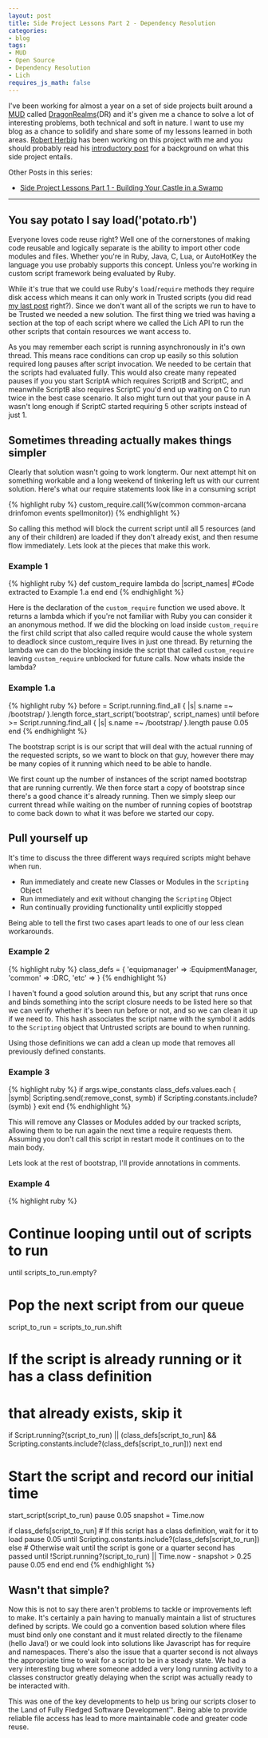 ```yaml
---
layout: post
title: Side Project Lessons Part 2 - Dependency Resolution
categories:
- blog
tags:
- MUD
- Open Source
- Dependency Resolution
- Lich
requires_js_math: false
---
```


I've been working for almost a year on a set of side projects built around a [MUD](https://en.wikipedia.org/wiki/MUD) called [DragonRealms](http://www.play.net/dr/)(DR) and it's given me a chance to solve a lot of interesting problems, both technical and soft in nature. I want to use my blog as a chance to solidify and share some of my lessons learned in both areas. [Robert Herbig](https://www.rpherbig.com/about/) has been working on this project with me and you should probably read his [introductory post](http://www.rpherbig.com/2016/09/30/a-lot-can-happen-in-a-year.html) for a background on what this side project entails.

Other Posts in this series:

* [Side Project Lessons Part 1 - Building Your Castle in a Swamp](http://rcuhljr.github.io/blog/2016/10/07/side-project-lessons-part1.html)

---

## You say potato I say load('potato.rb')

Everyone loves code reuse right? Well one of the cornerstones of making code reusable and logically separate is the ability to import other code modules and files. Whether you're in Ruby, Java, C, Lua, or AutoHotKey the language you use probably supports this concept. Unless you're working in custom script framework being evaluated by Ruby.

While it's true that we could use Ruby's `load`/`require` methods they require disk access which means it can only work in Trusted scripts (you did read [my last post](http://rcuhljr.github.io/blog/2016/10/07/side-project-lessons-part1.html) right?). Since we don't want all of the scripts we run to have to be Trusted we needed a new solution. The first thing we tried was having a section at the top of each script where we called the Lich API to run the other scripts that contain resources we want access to.

As you may remember each script is running asynchronously in it's own thread. This means race conditions can crop up easily so this solution required long pauses after script invocation. We needed to be certain that the scripts had evaluated fully. This would also create many repeated pauses if you you start ScriptA which requires ScriptB and ScriptC, and meanwhile ScriptB also requires ScriptC you'd end up waiting on C to run twice in the best case scenario. It also might turn out that your pause in A wasn't long enough if ScriptC started requiring 5 other scripts instead of just 1.

## Sometimes threading actually makes things simpler

Clearly that solution wasn't going to work longterm. Our next attempt hit on something workable and a long weekend of tinkering left us with our current solution. Here's what our require statements look like in a consuming script

{% highlight ruby %}
custom_require.call(%w(common common-arcana drinfomon events spellmonitor))
{% endhighlight %}

So calling this method will block the current script until all 5 resources (and any of their children) are loaded if they don't already exist, and then resume flow immediately. Lets look at the pieces that make this work.

### Example 1
{% highlight ruby %}
def custom_require
  lambda do |script_names|
    #Code extracted to Example 1.a
  end
end
{% endhighlight %}

Here is the declaration of the `custom_require` function we used above. It returns a lambda which if you're not familiar with Ruby you can consider it an anonymous method. If we did the blocking on load inside `custom_require` the first child script that also called require would cause the whole system to deadlock since custom_require lives in just one thread. By returning the lambda we can do the blocking inside the script that called `custom_require` leaving `custom_require` unblocked for future calls. Now whats inside the lambda?

### Example 1.a
{% highlight ruby %}
before = Script.running.find_all { |s| s.name =~ /bootstrap/ }.length
force_start_script('bootstrap', script_names)
until before >= Script.running.find_all { |s| s.name =~ /bootstrap/ }.length
  pause 0.05
end
{% endhighlight %}

The bootstrap script is is our script that will deal with the actual running of the requested scripts, so we want to block on that guy, however there may be many copies of it running which need to be able to handle.

We first count up the number of instances of the script named bootstrap that are running currently. We then force start a copy of bootstrap since there's a good chance it's already running. Then we simply sleep our current thread while waiting on the number of running copies of bootstrap to come back down to what it was before we started our copy.

## Pull yourself up

It's time to discuss the three different ways required scripts might behave when run.

* Run immediately and create new Classes or Modules in the `Scripting` Object
* Run immediately and exit without changing the `Scripting` Object
* Run continually providing functionality until explicitly stopped

Being able to tell the first two cases apart leads to one of our less clean workarounds.

### Example 2
{% highlight ruby %}
class_defs = { 'equipmanager' => :EquipmentManager, 'common' => :DRC, 'etc' => }
{% endhighlight %}

I haven't found a good solution around this, but any script that runs once and binds something into the script closure needs to be listed here so that we can verify whether it's been run before or not, and so we can clean it up if we need to. This hash associates the script name with the symbol it adds to the `Scripting` object that Untrusted scripts are bound to when running.

Using those definitions we can add a clean up mode that removes all previously defined constants.

### Example 3
{% highlight ruby %}
if args.wipe_constants
  class_defs.values.each { |symb| Scripting.send(:remove_const, symb) if Scripting.constants.include?(symb) }
  exit
end
{% endhighlight %}

This will remove any Classes or Modules added by our tracked scripts, allowing them to be run again the next time a require requests them. Assuming you don't call this script in restart mode it continues on to the main body.

Lets look at the rest of bootstrap, I'll provide annotations in comments.

### Example 4
{% highlight ruby %}
# Continue looping until out of scripts to run
until scripts_to_run.empty?
  # Pop the next script from our queue
  script_to_run = scripts_to_run.shift

  # If the script is already running or it has a class definition
  # that already exists, skip it
  if Script.running?(script_to_run) ||
    (class_defs[script_to_run] && Scripting.constants.include?(class_defs[script_to_run]))
    next
  end

  # Start the script and record our initial time
  start_script(script_to_run)
  pause 0.05
  snapshot = Time.now


  if class_defs[script_to_run]
    # If this script has a class definition, wait for it to load
    pause 0.05 until Scripting.constants.include?(class_defs[script_to_run])
  else
    # Otherwise wait until the script is gone or a quarter second has passed
    until !Script.running?(script_to_run) || Time.now - snapshot > 0.25
      pause 0.05
    end
  end
end
{% endhighlight %}

## Wasn't that simple?

Now this is not to say there aren't problems to tackle or improvements left to make. It's certainly a pain having to manually maintain a list of structures defined by scripts. We could go a convention based solution where files must bind only one constant and it must related directly to the filename (hello Java!) or we could look into solutions like Javascript has for require and namespaces. There's also the issue that a quarter second is not always the appropriate time to wait for a script to be in a steady state. We had a very interesting bug where someone added a very long running activity to a classes constructor greatly delaying when the script was actually ready to be interacted with.

This was one of the key developments to help us bring our scripts closer to the Land of Fully Fledged Software Development&trade;. Being able to provide reliable file access has lead to more maintainable code and greater code reuse.